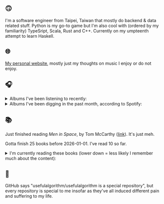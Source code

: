 ## 🙃

I'm a software engineer from Taipei, Taiwan that mostly do backend & data related stuff. Python is my go-to game but I'm also cool with (ordered by my familiarity) TypeSript, Scala, Rust and C++. Currently on my umpteenth attempt to learn Haskell.

## 🌐

[My personal website](https://usefulalgorithm.github.io/), mostly just my thoughts on music I enjoy or do not enjoy.

## 🎧

<details>
<summary>Albums I've been listening to recently:</summary>

- _Totality_, by Natural Information Society, Bitchin Bajas
- _departures, wonders & tears_, by Florence Sinclair
- _HOME?_, by Wretch 32
- _Blue Veil_, by Lucy Railton
- _Big city life_, by Smerz
- _Good Coding_, by great area

</details>

<details>
<summary>Albums I've been digging in the past month, according to Spotify:</summary>

- _From Where You Came_, by Kara-Lis Coverdale
- _Like A Ribbon_, by John Glacier
- _Dos Moons_, by Dos Monos
- _Totality_, by Natural Information Society, Bitchin Bajas
- _Only Dust Remains_, by Backxwash
- _Blue Veil_, by Lucy Railton
- _Super Tecmo Bo_, by Boldy James, The Alchemist
- _Every Bridge Burning_, by Nails
- _Void Patrol_, by Void Patrol
- _Rest Symbol_, by rest symbol
- _A City Drowned in God's Black Tears_, by Infinity Knives, Brian Ennals
- _Music From The Merch Desk (2016 - 2023)_, by Aphex Twin
- _Every Sound Has A Color In The Valley Of Night_, by Night Verses
- _Let Me Out_, by Fatboi Sharif, Driveby
- _The Crying Nudes_, by The Crying Nudes
- _Excelsior_, by Benny The Butcher
- _IOX_, by LA Timpa
- _Pearl_, by Dos Monos

</details>

## 📚

Just finished reading _Men in Space_, by Tom McCarthy ([link](https://hardcover.app/books/men-in-space)). It's just meh.

Gotta finish 25 books before 2026-01-01. I've read 10 so far.

<details>
<summary>I'm currently reading these books (lower down = less likely I remember much about the content):</summary>

- _The Absence of Myth: Writings on Surrealism_, by Georges Bataille, Michael   Richardson ([link](https://hardcover.app/books/the-absence-of-myth-writings-on-surrealism))
- _Genesis and Trace: Derrida Reading Husserl and Heidegger_, by Paola Marrati, Simon Sparks ([link](https://hardcover.app/books/genesis-and-trace))
- _Philosophical Chemistry: Genealogy of a Scientific Field_, by Manuel DeLanda ([link](https://hardcover.app/books/philosophical-chemistry))
- _Political Categories: Thinking Beyond Concepts_, by Michael Marder ([link](https://hardcover.app/books/political-categories))
- _Regeneration_, by Pat Barker ([link](https://hardcover.app/books/regeneration-1991))
- _K-punk_, by Mark Fisher ([link](https://hardcover.app/books/k-punk-2018))
- _A Biography of Ordinary Man: On Authorities and Minorities_, by François Laruelle, Jessie Hock, and friends ([link](https://hardcover.app/books/a-biography-of-ordinary-man))
- _A Short History of Decay_, by Emil M. Cioran, Richard Howard ([link](https://hardcover.app/books/a-short-history-of-decay))
- _Anti-Oedipus_, by Gilles Deleuze, Félix Guattari ([link](https://hardcover.app/books/anti-oedipus))
- _A Thousand Plateaus_, by Gilles Deleuze, Félix Guattari ([link](https://hardcover.app/books/a-thousand-plateaus))

</details>

## 💬

GitHub says "usefulalgorithm/usefulalgorithm is a special repository", but every repository is special to me insofar as they've all induced different pain and suffering to my life.